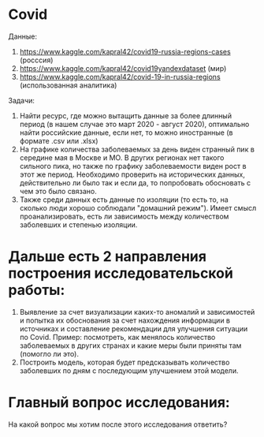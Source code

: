 # Covid

Данные: 
1. https://www.kaggle.com/kapral42/covid19-russia-regions-cases (росссия)
2. https://www.kaggle.com/kapral42/covid19yandexdataset (мир)
3. https://www.kaggle.com/kapral42/covid-19-in-russia-regions (использованная аналитика)

Задачи: 
1. Найти ресурс, где можно вытащить данные за более длинный период (в нашем случае это март 2020 - август 2020), оптимально найти российские данные, если нет, то можно иностранные (в формате .csv или .xlsx)
2. На графике количества заболеваемых за день виден странный пик в середине мая в Москве и МО. В других регионах нет такого сильного пика, но также по графику заболеваемости виден рост в этот же период. Необходимо проверить на исторических данных, действительно ли было так и если да, то попробовать обосновать с чем это было связано. 
3. Также среди данных есть данные по изоляции (то есть то, на сколько люди хорошо соблюдали "домашний режим"). Имеет смысл проанализировать, есть ли зависимость между количеством заболевших и степенью изоляции. 

# Дальше есть 2 направления построения исследовательской работы:

1. Выявление за счет визуализации каких-то аномалий и зависимостей и попытка их обоснования за счет нахождения информации в источниках и составление рекомендации для улучшения ситуации по Covid. Пример:  посмотреть, как менялось количество заболеваемых в других странах и какие меры были приняты там (помогло ли это).
3. Построить модель, которая будет предсказывать количество заболевших по дням с последующим улучшением этой модели. 

# Главный вопрос исследования:

На какой вопрос мы хотим после этого исследования ответить?
